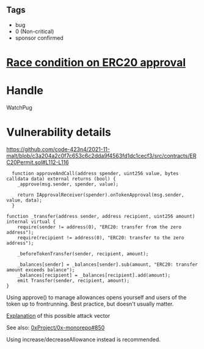 ## Tags

- bug
- 0 (Non-critical)
- sponsor confirmed

# [Race condition on ERC20 approval](https://github.com/code-423n4/2021-11-malt-findings/issues/276) 

# Handle

WatchPug


# Vulnerability details

https://github.com/code-423n4/2021-11-malt/blob/c3a204a2c0f7c653c6c2dda9f4563fd1dc1cecf3/src/contracts/ERC20Permit.sol#L112-L116

```solidity=112
  function approveAndCall(address spender, uint256 value, bytes calldata data) external returns (bool) {
    _approve(msg.sender, spender, value);

    return IApprovalReceiver(spender).onTokenApproval(msg.sender, value, data);
  }
```

```solidity=208
function _transfer(address sender, address recipient, uint256 amount) internal virtual {
    require(sender != address(0), "ERC20: transfer from the zero address");
    require(recipient != address(0), "ERC20: transfer to the zero address");

    _beforeTokenTransfer(sender, recipient, amount);

    _balances[sender] = _balances[sender].sub(amount, "ERC20: transfer amount exceeds balance");
    _balances[recipient] = _balances[recipient].add(amount);
    emit Transfer(sender, recipient, amount);
}
```

Using approve() to manage allowances opens yourself and users of the token up to frontrunning.
Best practice, but doesn't usually matter.

[Explanation](https://docs.google.com/document/d/1YLPtQxZu1UAvO9cZ1O2RPXBbT0mooh4DYKjA_jp-RLM/edit) of this possible attack vector

See also: [0xProject/0x-monorepo#850](https://github.com/0xProject/0x-monorepo/issues/850)

Using increase/decreaseAllowance instead is recommended.

